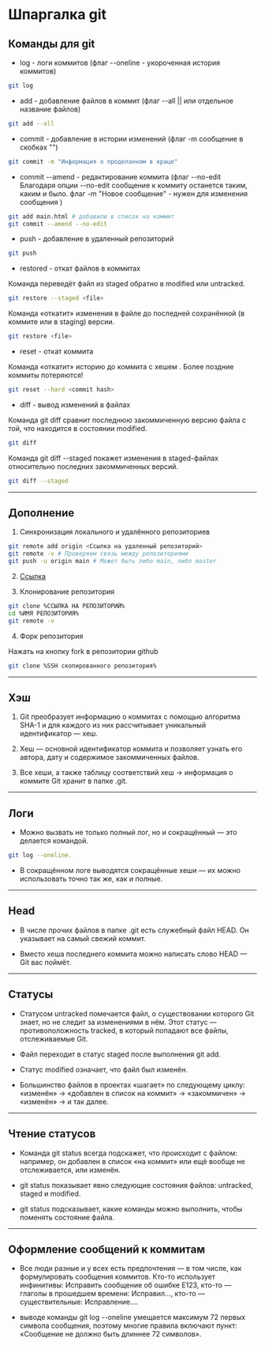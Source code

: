 # Шпаргалка git  

## **Команды для git**

* log - логи коммитов (флаг --oneline - укороченная история коммитов)

```bash
git log
```  

* add - добавление файлов в коммит (флаг --all || или отдельное название файлов)

```bash
git add --all
```  

* commit - добавление в истории изменений (флаг -m сообщение в скобках "")

```bash
git commit -m "Информация о проделанном в краце"
```  

* commit --amend - редактирование коммита (флаг --no-edit Благодаря опции --no-edit сообщение к коммиту останется таким, каким и было.   флаг -m "Новое сообщение" - нужен для изменения сообщения )

```bash
git add main.html # добавили в список на коммит
git commit --amend --no-edit
```

* push - добавление в удаленный репозиторий  

```bash
git push
```

* restored - откат файлов в коммитах  

Команда переведёт файл из staged обратно в modified или untracked.

```bash
git restore --staged <file>
```

Команда «откатит» изменения в файле до последней сохранённой (в коммите или в staging) версии.

```bash
git restore <file>
```

* reset - откат коммита

Команда «откатит» историю до коммита с хешем . Более поздние коммиты потеряются!

```bash
git reset --hard <commit hash>
```

* diff - вывод изменений в файлах

Команда git diff сравнит последнюю закоммиченную версию файла с той, что находится в состоянии modified.

```bash
git diff
```

Команда git diff --staged покажет изменения в staged-файлах относительно последних закоммиченных версий.

```bash
git diff --staged
```

---

## **Дополнение**  

1. Синхронизация локального и удалённого репозиториев

```bash
git remote add origin <Ссылка на удаленный репозиторий>
git remote -v # Проверяем связь между репозиториями
git push -u origin main # Может быть либо main, либо master
```

2. [Ссылка](https://github.com/Kollo4455 "Мой профиль")

3. Клонирование репозитория

```bash
git clone %ССЫЛКА НА РЕПОЗИТОРИЙ%
cd %ИМЯ РЕПОЗИТОРИЯ%
git remote -v
```

4. Форк репозитория

Нажать на кнопку fork в репозитории github

```bash
git clone %SSH скопированного репозитория%
```

---

## **Хэш**  

1. Git преобразует информацию о коммитах с помощью алгоритма SHA-1 и для каждого из них рассчитывает уникальный идентификатор — хеш.

2. Хеш — основной идентификатор коммита и позволяет узнать его автора, дату и содержимое закоммиченных файлов.

3. Все хеши, а также таблицу соответствий хеш → информация о коммите Git хранит в папке .git.

---

## **Логи**

* Можно вызвать не только полный лог, но и сокращённый — это делается командой.

```bash
git log --oneline.
```

* В сокращённом логе выводятся сокращённые хеши — их можно использовать точно так же, как и полные.

---

## **Head**

* В числе прочих файлов в папке .git есть служебный файл HEAD. Он указывает на самый свежий коммит.  

* Вместо хеша последнего коммита можно написать слово HEAD — Git вас поймёт.  

---

## **Статусы**

* Статусом untracked помечается файл, о существовании которого Git знает, но не следит за изменениями в нём. Этот статус — противоположность tracked, в который попадают все файлы, отслеживаемые Git.  

* Файл переходит в статус staged после выполнения git add.  

* Статус modified означает, что файл был изменён.  

* Большинство файлов в проектах «шагает» по следующему циклу: «изменён» → «добавлен в список на коммит» → «закоммичен» → «изменён» → и так далее.

---

## **Чтение статусов**

* Команда git status всегда подскажет, что происходит с файлом: например, он добавлен в список «на коммит» или ещё вообще не отслеживается, или изменён.

* git status показывает явно следующие состояния файлов: untracked, staged и modified.

* git status подсказывает, какие команды можно выполнить, чтобы поменять состояние файла.

---

## **Оформление сообщений к коммитам**

* Все люди разные и у всех есть предпочтения — в том числе, как формулировать сообщения коммитов. Кто-то использует инфинитивы: Исправить сообщение об ошибке E123, кто-то — глаголы в прошедшем времени: Исправил…, кто-то — существительные: Исправление….

* выводе команды git log --oneline умещается максимум 72 первых символа сообщения, поэтому многие правила включают пункт: «Сообщение не должно быть длиннее 72 символов».
